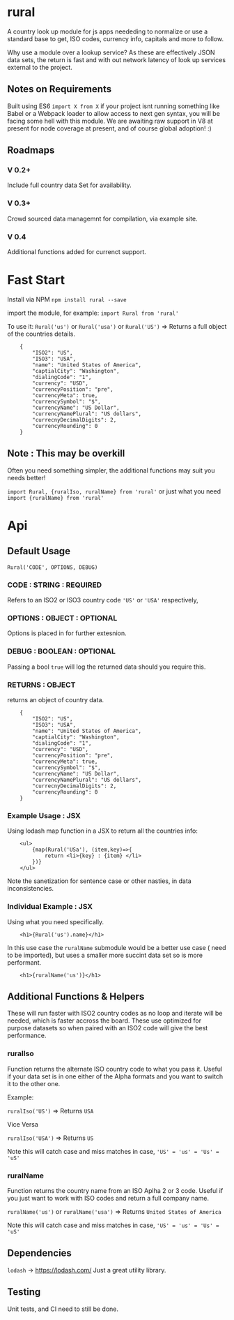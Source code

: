# rural
A country look up module for js apps neededing to normalize or use a standard base to get, ISO codes, currency info, capitals and more to follow. 

Why use a module over a lookup service? As these are effectively JSON data sets, the return is fast and with out network latency of look up services external to the project. 

## Notes on Requirements 

Built using ES6 `import X from X` if your project isnt running something like Babel or a Webpack loader to allow access to next gen syntax, you will be facing some hell with this module. We are awaiting raw support in V8 at present for node coverage at present, and of course global adoption! :)

## Roadmaps

### V 0.2+ 
Include full country data Set for availability. 

### V 0.3+
Crowd sourced data managemnt for compilation, via example site.

### V 0.4
Additional functions added for currenct support. 


# Fast Start

Install via NPM
`npm install rural --save`

import the module, for example:
`import Rural from 'rural'`

To use it:
`Rural('us')` or `Rural('usa')` or `Rural('US')`
=> Returns a full object of the countries details.

```
	{
		"ISO2": "US",
		"ISO3": "USA",
		"name": "United States of America",
		"captialCity": "Washington",
		"dialingCode": "1",
		"currency": "USD",
		"currencyPosition": "pre",
		"currencyMeta": true,
		"currencySymbol": "$",
		"currencyName": "US Dollar",
		"currencyNamePlural": "US dollars",
		"currecnyDecimalDigits": 2,
		"currencyRounding": 0
	}
```

## Note : This may be overkill

Often you need something simpler, the additional functions may suit you needs better!
 
`import Rural, {ruralIso, ruralName} from 'rural'` or just what you need `import {ruralName} from 'rural'`

# Api

## Default Usage

`Rural('CODE', OPTIONS, DEBUG)`

### CODE : STRING : REQUIRED
Refers to an ISO2 or ISO3 country code
`'US'` or `'USA'` respectively, 

### OPTIONS : OBJECT : OPTIONAL
Options is placed in for further extesnion. 

### DEBUG : BOOLEAN : OPTIONAL
Passing a bool `true` will log the returned data should you require this. 

### RETURNS : OBJECT
returns an object of country data.

```
	{
		"ISO2": "US",
		"ISO3": "USA",
		"name": "United States of America",
		"captialCity": "Washington",
		"dialingCode": "1",
		"currency": "USD",
		"currencyPosition": "pre",
		"currencyMeta": true,
		"currencySymbol": "$",
		"currencyName": "US Dollar",
		"currencyNamePlural": "US dollars",
		"currecnyDecimalDigits": 2,
		"currencyRounding": 0
	}
```

### Example Usage : JSX

Using lodash map function in a JSX to return all the countries info:

```
	<ul>
		{map(Rural('USa'), (item,key)=>{
			return <li>{key} : {item} </li>
		})}
	</ul>
``` 
Note the sanetization for sentence case or other nasties, in data inconsistencies.

### Individual Example : JSX

Using what you need specifically. 

```
	<h1>{Rural('us').name}</h1>
```
In this use case the `ruralName` submodule would be a better use case ( need to be imported), but uses a smaller more succint data set so is more performant.

```
	<h1>{ruralName('us')}</h1>
```

## Additional Functions & Helpers
These will run faster with ISO2 country codes as no loop and iterate will be needed, which is faster accross the board.
These use optimized for purpose datasets so when paired with an ISO2 code will give the best performance.

### ruralIso
Function returns the alternate ISO country code to what you pass it. Useful if your data set is in one either of the Alpha formats and you want to switch it to the other one. 

Example:

`ruralIso('US')`
 => Returns
`USA`

Vice Versa 

`ruralIso('USA')`
=> Returns
`US`

Note this will catch case and miss matches in case, 
`'US' = 'us' = 'Us' = 'uS'`

### ruralName
Function returns the country name from an ISO Aplha 2 or 3 code. Useful if you just want to work with ISO codes and return a full company name.

`ruralName('us')` or `ruralName('usa')`
=> Returns
`United States of America`

Note this will catch case and miss matches in case, 
`'US' = 'us' = 'Us' = 'uS'`

## Dependencies

`lodash` -> https://lodash.com/
Just a great utility library. 

## Testing

Unit tests, and CI need to still be done.